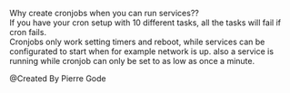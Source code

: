 Why create cronjobs when you can run services?? <br />
If you have your cron setup with 10 different tasks, all the tasks will fail if cron fails. <br />
Cronjobs only work setting timers and reboot, while services can be configurated to start when for example network is up. 
also a service is running while cronjob can only be set to as low as once a minute.
<p></p>
@Created By Pierre Gode
